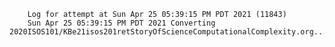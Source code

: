         Log for attempt at Sun Apr 25 05:39:15 PM PDT 2021 (11843)
        Sun Apr 25 05:39:15 PM PDT 2021 Converting 2020ISOS101/KBe21isos201retStoryOfScienceComputationalComplexity.org...
